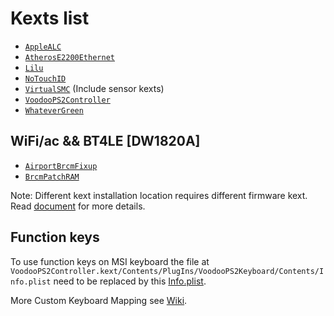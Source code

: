 Kexts list
======

* [`AppleALC`][alc_k]
* [`AtherosE2200Ethernet`][ethernet_k] 
* [`Lilu`][lilu_k]
* [`NoTouchID`][id_k]
* [`VirtualSMC`][smc_k] (Include sensor kexts)
* [`VoodooPS2Controller`][ps2_k]
* [`WhateverGreen`][green_k]

## WiFi/ac && BT4LE [DW1820A]
* [`AirportBrcmFixup`][air_k]
* [`BrcmPatchRAM`][brcm_k]

Note:
Different kext installation location requires different firmware kext.
Read [document][brcm_doc_k] for more details.

## Function keys
To use function keys on MSI keyboard the file at ``VoodooPS2Controller.kext/Contents/PlugIns/VoodooPS2Keyboard/Contents/Info.plist`` need to be replaced by this [Info.plist][key_map].

More Custom Keyboard Mapping see [Wiki][ps2_wiki].

[alc_k]: https://github.com/acidanthera/AppleALC/releases
[air_k]: https://github.com/acidanthera/AirportBrcmFixup/releases
[brcm_k]: https://github.com/acidanthera/BrcmPatchRAM/releases
[brcm_doc_k]:https://github.com/acidanthera/BrcmPatchRAM/blob/master/README.md
[ethernet_k]: https://github.com/Mieze/AtherosE2200Ethernet/releases
[lilu_k]: https://github.com/acidanthera/Lilu/releases
[key_map]: https://github.com/0ranko0P/GL62M-7RD-Hackintosh/blob/Catalina_DW1820A/kexts/Info.plist
[id_k]: https://github.com/al3xtjames/NoTouchID/releases
[smc_k]: https://github.com/acidanthera/VirtualSMC/releases
[ps2_k]: https://bitbucket.org/RehabMan/os-x-voodoo-ps2-controller/downloads/
[ps2_wiki]: https://github.com/RehabMan/OS-X-Voodoo-PS2-Controller/wiki/How-to-Use-Custom-Keyboard-Mapping
[green_k]: https://github.com/acidanthera/WhateverGreen/releases
